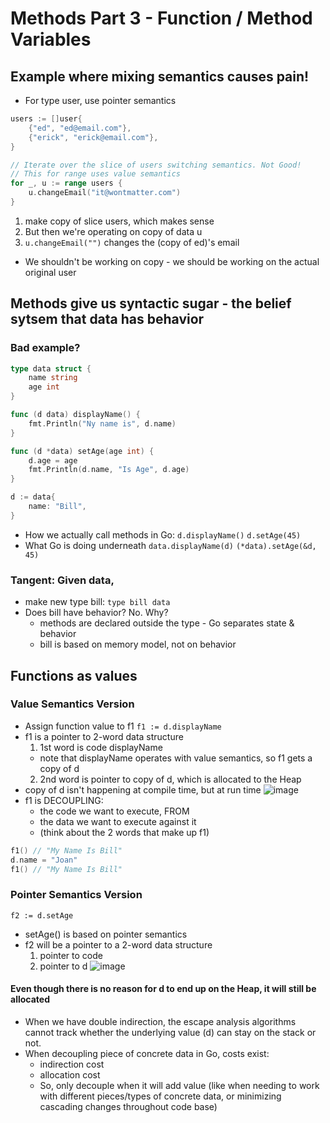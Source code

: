 # Methods Part 3 - Function / Method Variables
## Example where mixing semantics causes pain!
* For type user, use pointer semantics
```go
users := []user{
    {"ed", "ed@email.com"},
    {"erick", "erick@email.com"},
}

// Iterate over the slice of users switching semantics. Not Good!
// This for range uses value semantics
for _, u := range users {
    u.changeEmail("it@wontmatter.com")
}
```
1. make copy of slice users, which makes sense
1. But then we're operating on copy of data u
1. `u.changeEmail("")` changes the (copy of ed)'s email 
* We shouldn't be working on copy - we should be working on the actual original user

## Methods give us syntactic sugar - the belief sytsem that data has behavior
### Bad example? 
```go
type data struct {
    name string
    age int
}

func (d data) displayName() {
    fmt.Println("Ny name is", d.name)
}

func (d *data) setAge(age int) {
    d.age = age
    fmt.Println(d.name, "Is Age", d.age)
}
```

```go
d := data{
    name: "Bill",
}
```
* How we actually call methods in Go:
`d.displayName()`
`d.setAge(45)`
* What Go is doing underneath
`data.displayName(d)`
`(*data).setAge(&d, 45)`

### Tangent: Given data, 
* make new type bill: `type bill data` 
* Does bill have behavior? No. Why?
    - methods are declared outside the type - Go separates state & behavior
    - bill is based on memory model, not on behavior

## Functions as values
### Value Semantics Version
* Assign function value to f1
`f1 := d.displayName`
* f1 is a pointer to 2-word data structure
    1. 1st word is code displayName
    * note that displayName operates with value semantics, so f1 gets  a copy of d 
    2. 2nd word is pointer to copy of d, which is allocated to the Heap
* copy of d isn't happening at compile time, but at run time
![image](https://user-images.githubusercontent.com/11031915/65836851-648bea00-e2c0-11e9-83bd-a17d89b2c17e.png)
* f1 is DECOUPLING:
    - the code we want to execute, FROM
    - the data we want to execute against it
    - (think about the 2 words that make up f1)
```go
f1() // "My Name Is Bill"
d.name = "Joan"
f1() // "My Name Is Bill"
```
### Pointer Semantics Version
`f2 := d.setAge`
* setAge() is based on pointer semantics
* f2 will be a pointer to a 2-word data structure
    1. pointer to code
    1. pointer to d
![image](https://user-images.githubusercontent.com/11031915/65840072-29021780-e2e2-11e9-96ff-44953e8f9410.png)
#### Even though there is no reason for d to end up on the Heap, it will still be allocated
* When we have double indirection, the escape analysis algorithms cannot track whether the underlying value (d) can stay on the stack or not. 
* When decoupling piece of concrete data in Go, costs exist: 
    - indirection cost
    - allocation cost
    * So, only decouple when it will add value (like when needing to work with different pieces/types of concrete data, or minimizing cascading changes throughout code base)